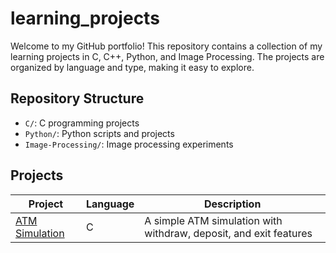 # learning_projects
Welcome to my GitHub portfolio! This repository contains a collection of my learning projects in C, C++, Python, and Image Processing. The projects are organized by language and type, making it easy to explore.

## Repository Structure

- `C/`: C programming projects 
- `Python/`: Python scripts and projects
- `Image-Processing/`: Image processing experiments

## Projects
| Project | Language | Description |
|---------|----------|-------------|
| [ATM Simulation](C/atm_simulation/) | C | A simple ATM simulation with withdraw, deposit, and exit features |
